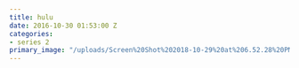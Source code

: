 ```yaml
---
title: hulu
date: 2016-10-30 01:53:00 Z
categories:
- series 2
primary_image: "/uploads/Screen%20Shot%202018-10-29%20at%206.52.28%20PM.jpg"
---
```


